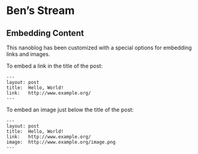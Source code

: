 Ben’s Stream
============

Embedding Content
-----------------

This nanoblog has been customized with a special options for embedding links
and images.

To embed a link in the title of the post:

    ---
    layout: post
    title:  Hello, World!
    link:   http://www.example.org/
    ---

To embed an image just below the title of the post:

    ---
    layout: post
    title:  Hello, World!
    link:   http://www.example.org/
    image:  http://www.example.org/image.png
    ---
